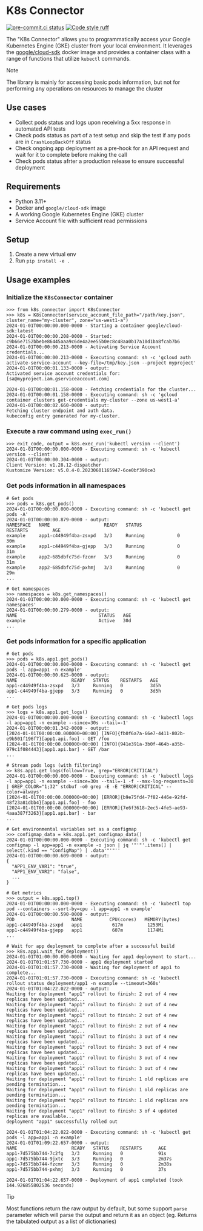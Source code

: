 K8s Connector
======================
[![pre-commit.ci status](https://results.pre-commit.ci/badge/github/yugokato/k8s-connector/main.svg)](https://results.pre-commit.ci/latest/github/yugokato/k8s-connector/main)
[![Code style ruff](https://img.shields.io/badge/code%20style-ruff-000000.svg)](https://docs.astral.sh/ruff/)


The "K8s Connector" allows you to programmatically access your Google Kubernetes Engine (GKE) cluster from your local environment. It leverages the [google/cloud-sdk](https://hub.docker.com/r/google/cloud-sdk/) docker image and provides a container class with a range of functions that utilize `kubectl` commands.


> [!NOTE]
> The library is mainly for accessing basic pods information, but not for performing any operations on resources to manage the cluster


## Use cases

- Collect pods status and logs upon receiving a 5xx response in automated API tests
- Check pods status as part of a test setup and skip the test if any pods are in `CrashLoopBackOff` status
- Check ongoing app deployment as a pre-hook for an API request and wait for it to complete before making the call
- Check pods status afrter a production release to ensure successful deployment


## Requirements

- Python 3.11+
- Docker and `google/cloud-sdk` image
- A working Google Kubernetes Engine (GKE) cluster
- Service Account file with sufficient read permissions


## Setup

1. Create a new virtual env
2. Run `pip install -e .`


## Usage examples

### Initialize the `K8sConnector` container

```pycon
>>> from k8s_connector import K8sConnector
>>> k8s = K8sConnector(service_account_file_path="/path/key.json", cluster_name="my-cluster", zone="us-west1-a")
2024-01-01T00:00:00.000-0000 - Starting a container google/cloud-sdk:latest
2024-01-01T00:00:00.208-0000 - Started: c9b66e7152bbebe86445aaa9c6de4a2ee55b0ec8c48aa0b17a10d1ba8fcab7b6
2024-01-01T00:00:00.213-0000 - Activating Service Account credentials...
2024-01-01T00:00:00.213-0000 - Executing command: sh -c 'gcloud auth activate-service-account --key-file=/tmp/key.json --project myproject'
2024-01-01T00:00:01.133-0000 - output:
Activated service account credentials for: [sa@myproject.iam.gserviceaccount.com]

2024-01-01T00:00:01.158-0000 - Fetching credentials for the cluster...
2024-01-01T00:00:01.158-0000 - Executing command: sh -c 'gcloud container clusters get-credentials my-cluster --zone us-west1-a'
2024-01-01T00:00:02.660-0000 - output:
Fetching cluster endpoint and auth data.
kubeconfig entry generated for my-cluster.
```

### Execute a raw command using `exec_run()`

```pycon
>>> exit_code, output = k8s.exec_run('kubectl version --client')
2024-01-01T00:00:00.000-0000 - Executing command: sh -c 'kubectl version --client'
2024-01-01T00:00:00.304-0000 - output:
Client Version: v1.28.12-dispatcher
Kustomize Version: v5.0.4-0.20230601165947-6ce0bf390ce3
```

### Get pods information in all namespaces

```pycon
# Get pods
>>> pods = k8s.get_pods()
2024-01-01T00:00:00.000-0000 - Executing command: sh -c 'kubectl get pods -A'
2024-01-01T00:00:00.879-0000 - output:
NAMESPACE   NAME                    READY   STATUS             RESTARTS         AGE
example     app1-c44949f4ba-zsxpd   3/3     Running            0                30m
example     app1-c44949f4ba-gjepp   3/3     Running            0                31m
example     app2-685dbfc75d-fzcmr   3/3     Running            0                31m
example     app2-685dbfc75d-pxhmj   3/3     Running            0                29m
...

# Get namespaces
>>> namespaces = k8s.get_namespaces()
2024-01-01T00:00:00.000-0000 - Executing command: sh -c 'kubectl get namespaces'
2024-01-01T00:00:00.279-0000 - output:
NAME                              STATUS   AGE
example                           Active   30d
...
```

### Get pods information for a specific application

```pycon
# Get pods
>>> pods = k8s.app1.get_pods()
2024-01-01T00:00:00.000-0000 - Executing command: sh -c 'kubectl get pods -l app=app1 -n example'
2024-01-01T00:00:00.625-0000 - output:
NAME                    READY   STATUS    RESTARTS   AGE
app1-c44949f4ba-zsxpd   3/3     Running   0          3d5h
app1-c44949f4ba-gjepp   3/3     Running   0          3d5h
...

# Get pods logs
>>> logs = k8s.app1.get_logs()
2024-01-01T00:00:00.000-0000 - Executing command: sh -c 'kubectl logs -l app=app1 -n example --since=30s --tail=-1'
2024-01-01T00:00:01.342-0000 - output:
[2024-01-01T00:00:00.000000+00:00] [INFO]{fb0f6a7a-66e7-4411-802b-e9b501f196f7}[app1.api.foo] - GET /foo
[2024-01-01T00:00:00.000000+00:00] [INFO]{941e391a-3b0f-464b-a35b-979c1f084443}[app1.api.bar] - GET /bar
...

# Stream pods logs (with filtering)
>> k8s.app1.get_logs(follow=True, grep="ERROR|CRITICAL")
2024-01-01T00:00:00.000-0000 - Executing command: sh -c 'kubectl logs -l app=app1 -n example --since=30s --tail=-1 -f --max-log-requests=30 | GREP_COLOR="1;32" stdbuf -o0 grep -E -E "ERROR|CRITICAL" --color=always'
[2024-01-01T00:00:00.000000+00:00] [ERROR]{b9e75fd4-7f82-446e-92fd-48f23a81dbb4}[app1.api.foo] - foo
[2024-01-01T00:00:00.000000+00:00] [ERROR]{7e6f3618-2ec5-4fe5-ae93-4aaa387f3263}[app1.api.bar] - bar
...

# Get environmental variables set as a configmap
>>> configmap_data = k8s.app1.get_configmap_data()
2024-01-01T00:00:00.000-0000 - Executing command: sh -c 'kubectl get configmap -l app=app1 -n example -o json | jq '"'"'.items[] | select(.kind == "ConfigMap") | .data'"'"''
2024-01-01T00:00:00.609-0000 - output:
{
  "APP1_ENV_VAR1": "true",
  "APP1_ENV_VAR2": "false",
  ...
}

# Get metrics
>>> output = k8s.app1.top()
2024-01-01T00:00:00.000-0000 - Executing command: sh -c 'kubectl top pod --containers --sort-by=cpu -l app=app1 -n example'
2024-01-01T00:00:00.590-0000 - output:
POD                     NAME          CPU(cores)   MEMORY(bytes)   
app1-c44949f4ba-zsxpd   app1           617m         1253Mi                       
app1-c44949f4ba-gjepp   app1           607m         1174Mi      
...     

# Wait for app deployment to complete after a successful build
>>> k8s.app1.wait_for_deployment()
2024-01-01T01:00:00.000-0000 - Waiting for app1 deployment to start...
2024-01-01T01:01:57.730-0000 - app1 deployment started
2024-01-01T01:01:57.730-0000 - Waiting for deployment of app1 to complete...
2024-01-01T01:01:57.730-0000 - Executing command: sh -c 'kubectl rollout status deployment/app1 -n example --timeout=360s'
2024-01-01T01:04:22.022-0000 - output:
Waiting for deployment "app1" rollout to finish: 2 out of 4 new replicas have been updated...
Waiting for deployment "app1" rollout to finish: 2 out of 4 new replicas have been updated...
Waiting for deployment "app1" rollout to finish: 2 out of 4 new replicas have been updated...
Waiting for deployment "app1" rollout to finish: 2 out of 4 new replicas have been updated...
Waiting for deployment "app1" rollout to finish: 3 out of 4 new replicas have been updated...
Waiting for deployment "app1" rollout to finish: 3 out of 4 new replicas have been updated...
Waiting for deployment "app1" rollout to finish: 3 out of 4 new replicas have been updated...
Waiting for deployment "app1" rollout to finish: 3 out of 4 new replicas have been updated...
Waiting for deployment "app1" rollout to finish: 1 old replicas are pending termination...
Waiting for deployment "app1" rollout to finish: 1 old replicas are pending termination...
Waiting for deployment "app1" rollout to finish: 1 old replicas are pending termination...
Waiting for deployment "app1" rollout to finish: 3 of 4 updated replicas are available...
deployment "app1" successfully rolled out

2024-01-01T01:04:22.022-0000 - Executing command: sh -c 'kubectl get pods -l app=app1 -n example'
2024-01-01T01:09:22.657-0000 - output:
NAME                    READY   STATUS    RESTARTS      AGE
app1-7d575bb744-7c2fg   3/3     Running   0             91s
app1-7d575bb744-9jxtc   3/3     Running   0             2m37s
app1-7d575bb744-fzcmr   3/3     Running   0             2m38s
app1-7d575bb744-pxhmj   3/3     Running   0             37s

2024-01-01T01:04:22.657-0000 - Deployment of app1 completed (took 144.926855802536 seconds)
```

> [!TIP]
> Most functions return the raw output by default, but some support `parse` parameter which will parse the output and return it as an object (eg. Returns the tabulated output as a list of dictionaries)
